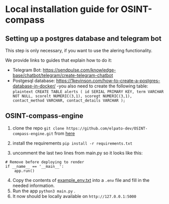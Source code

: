 # Local installation guide for OSINT-compass

## Setting up a postgres database and telegram bot

This step is only necessary, if you want to use the alering functionality.

We provide links to guides that explain how to do it:

- Telegram Bot: https://sendpulse.com/knowledge-base/chatbot/telegram/create-telegram-chatbot
- Postgesql database: https://1kevinson.com/how-to-create-a-postgres-database-in-docker/
      -you also need to create the following table:
      ```plaintext
      CREATE TABLE alerts (
       id SERIAL PRIMARY KEY,
       term VARCHAR NOT NULL,
       scorelt NUMERIC(3,1),
       scoregt NUMERIC(3,1),
       contact_method VARCHAR,
       contact_details VARCHAR
     );
      ```

## OSINT-compass-engine

1. clone the repo `git clone https://github.com/elpato-dev/OSINT-compass-engine.git` from [here](https://github.com/elpato-dev/OSINT-compass-engine)

2. install the requirements `pip install -r requirements.txt`

3. uncomment the last two lines from main.py so it looks like this:
  ```plaintext
  # Remove before deploying to render
  if __name__ == '__main__':
      app.run()
  ```
4. Copy the contents of [example_env.txt](https://github.com/elpato-dev/OSINT-compass-engine/blob/main/example_env.txt) into a `.env` file and fill in the needed information.
5. Run the app `python3 main.py` .
6. It now should be locally available on `http://127.0.0.1:5000` 
